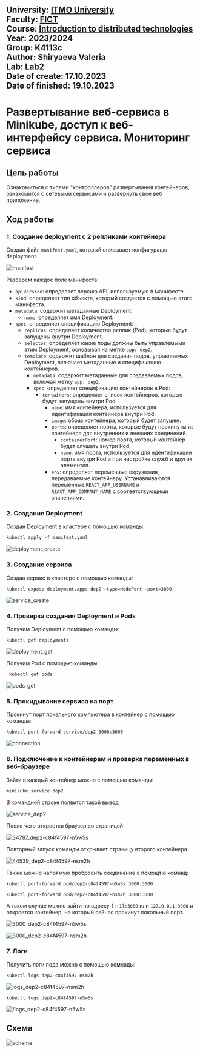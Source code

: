 University: [ITMO University](https://itmo.ru/ru/)  
Faculty: [FICT](https://fict.itmo.ru)  
Course: [Introduction to distributed technologies](https://github.com/itmo-ict-faculty/introduction-to-distributed-technologies)  
Year: 2023/2024  
Group: K4113c  
Author: Shiryaeva Valeria  
Lab: Lab2  
Date of create: 17.10.2023  
Date of finished: 19.10.2023
---
# Развертывание веб-сервиса в Minikube, доступ к веб-интерфейсу сервиса. Мониторинг сервиса
## Цель работы
Ознакомиться с типами "контроллеров" развертывания контейнеров, ознакомится с сетевыми сервисами и развернуть свое веб приложение.
## Ход работы
### 1. Создание deployment с 2 репликами контейнера
Создан файл `manifest.yaml`, который описывает конфигурацю deployment.

![manifest](/lab2/screenshots/manifest.jpg)

Разберем каждое поле манифеста:
- `apiVersion`: определяет версию API, используемую в манифесте.
- `kind`: определяет тип объекта, который создается с помощью этого манифеста.
- `metadata`: содержит метаданные Deployment:
  - `name`: определяет имя Deployment.
- `spec`: определяет спецификацию Deployment:
  - `replicas`: определяет количество реплик (Pod), которые будут запущены внутри Deployment.
  - `selector`: определяет какие поды должны быть управлемыми этим Deployment, основывая на метке `app: dep2`.
  - `template`: cодержит шаблон для создания подов, управляемых Deployment, включает метаданные и спецификацию контейнеров.
      - `metadata`: содержит метаданные для создаваемых подов, включая метку `app: dep2`.
      - `spec`: определяет спецификацию контейнеров в Pod:
          - `containers`: определяет список контейнеров, которые будут запущены внутри Pod.
            - `name`: имя контейнера, используется для идентификации контейнера внутри Pod.
            - `image`: образ контейнера, который будет запущен.
            - `ports`: определяет порты, которые будут прокинуты из контейнера для внутренних и внешних соединений.
                - `containerPort`: номер порта, который контейнер будет слушать внутри Pod.
                - `name`: имя порта, используется для идентификации порта внутри Pod и при настройке служб и других элементов.
            - `env`: определяет переменные окружения, передаваемые контейнеру. Устанавливаются переменные `REACT_APP_USERNAME` и `REACT_APP_COMPANY_NAME` с соответствующими значениями.

### 2. Создание Deployment
Создан Deployment в кластере с помощью команды:
```
kubectl apply -f manifest.yaml
```

![deployment_create](/lab2/screenshots/deployment_create.jpg)

### 3. Создание сервиса
Создан сервис в кластере с помощью команды:
```
kubectl expose deployment.apps dep2 —type=NodePort —port=3000
```

![service_create](/lab2/screenshots/service_create.jpg)

### 4. Проверка создания Deployment и Pods
Получим Deployment с помощью команды:
```
kubectl get deployments
```

![deployment_get](/lab2/screenshots/deployment_get.jpg)

Получим Pod с помощью команды:
```
 kubectl get pods
```

![pods_get](/lab2/screenshots/pods_get.jpg)

### 5. Прокидывание сервиса на порт
Прокинут порт локального компьютера в контейнер с помощью команды:
```
kubectl port-forward service/dep2 3000:3000
```

![connection](/lab2/screenshots/connection.jpg)

### 6. Подключение к контейнерам и проверка переменных в веб-браузере
Зайти в каждый контейнер можно с помощью команды:
```
minikube service dep2
```
В командной строке появится такой вывод

![service_dep2](/lab2/screenshots/service_dep2.jpg)

После чего откроется браузер со страницей

![34787_dep2-c84f4597-n5w5s](/lab2/screenshots/34787_dep2-c84f4597-n5w5s.jpg)

Повторный запуск команды открывает страницу второго контейнера

![44539_dep2-c84f4597-nsm2h](/lab2/screenshots/44539_dep2-c84f4597-nsm2h.jpg)

Также можно напрямую пробросить соединение с помощтю комнад:
```
kubectl port-forward pod/dep2-c84f4597-n5w5s 3000:3000

kubectl port-forward pod/dep2-c84f4597-nsm2h 3000:3000 
```
А таком случае можно зайти по адресу `[::1]:3000` или `127.0.0.1:3000` и откроется контейнер, на который сейчас прокинут локальный порт.

![3000_dep2-c84f4597-n5w5s](/lab2/screenshots/3000_dep2-c84f4597-n5w5s.jpg)

![3000_dep2-c84f4597-nsm2h](/lab2/screenshots/3000_dep2-c84f4597-nsm2h.jpg)

### 7. Логи
Получить логи пода можно с помощью комнады:
```
kubectl logs dep2-c84f4597-nsm2h
```

![logs_dep2-c84f4597-nsm2h](/lab2/screenshots/logs_dep2-c84f4597-nsm2h.jpg)

```
kubectl logs dep2-c84f4597-n5w5s
```

![/logs_dep2-c84f4597-n5w5s](/lab2/screenshots/logs_dep2-c84f4597-n5w5s.jpg)

## Схема

![scheme](/lab2/screenshots/scheme.jpg)
